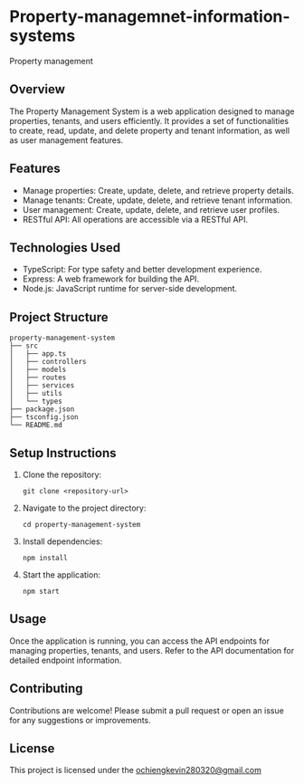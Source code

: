 # Property-managemnet-information-systems
Property management 
## Overview
The Property Management System is a web application designed to manage properties, tenants, and users efficiently. It provides a set of functionalities to create, read, update, and delete property and tenant information, as well as user management features.

## Features
- Manage properties: Create, update, delete, and retrieve property details.
- Manage tenants: Create, update, delete, and retrieve tenant information.
- User management: Create, update, delete, and retrieve user profiles.
- RESTful API: All operations are accessible via a RESTful API.

## Technologies Used
- TypeScript: For type safety and better development experience.
- Express: A web framework for building the API.
- Node.js: JavaScript runtime for server-side development.

## Project Structure
```
property-management-system
├── src
│   ├── app.ts
│   ├── controllers
│   ├── models
│   ├── routes
│   ├── services
│   ├── utils
│   └── types
├── package.json
├── tsconfig.json
└── README.md
```

## Setup Instructions
1. Clone the repository:
   ```
   git clone <repository-url>
   ```
2. Navigate to the project directory:
   ```
   cd property-management-system
   ```
3. Install dependencies:
   ```
   npm install
   ```
4. Start the application:
   ```
   npm start
   ```

## Usage
Once the application is running, you can access the API endpoints for managing properties, tenants, and users. Refer to the API documentation for detailed endpoint information.

## Contributing
Contributions are welcome! Please submit a pull request or open an issue for any suggestions or improvements.

## License
This project is licensed under the ochiengkevin280320@gmail.com
